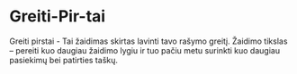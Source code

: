 # Greiti-Pir-tai
Greiti pirstai - Tai žaidimas skirtas lavinti tavo rašymo greitį. Žaidimo tikslas – pereiti kuo daugiau žaidimo lygiu ir tuo pačiu metu surinkti kuo daugiau pasiekimų bei patirties taškų.
